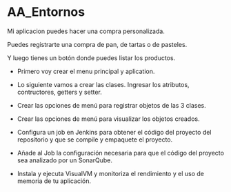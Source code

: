 # AA_Entornos
Mi aplicacion puedes hacer una compra personalizada.

Puedes registrarte una compra de pan, de tartas o de pasteles.

Y luego tienes un botón donde puedes listar los productos.


- Primero voy crear el menu principal y aplication.

- Lo siguiente vamos a crear las clases. Ingresar los atributos, contructores, getters y setter.

- Crear las opciones de menú para registrar objetos de las 3 clases.

- Crear las opciones de menú para visualizar los objetos creados.

- Configura un job en Jenkins para obtener el código del proyecto del repositorio y
  que se compile y empaquete el proyecto.
  
- Añade al Job la configuración necesaria para que el código del proyecto sea
  analizado por un SonarQube.
  
- Instala y ejecuta VisualVM y monitoriza el rendimiento y el uso de memoria de tu
  aplicación.